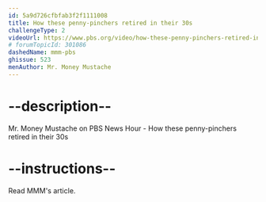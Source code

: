 ```yaml
---
id: 5a9d726cfbfab3f2f1111008
title: How these penny-pinchers retired in their 30s
challengeType: 2
videoUrl: https://www.pbs.org/video/how-these-penny-pinchers-retired-in-their-30s-1540508225/
# forumTopicId: 301086
dashedName: mmm-pbs
ghissue: 523
menAuthor: Mr. Money Mustache
---
```


# --description--

Mr. Money Mustache on PBS News Hour - How these penny-pinchers retired in their 30s

# --instructions--

Read MMM's article.